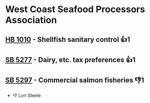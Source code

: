 # West Coast Seafood Processors Association

## [HB 1010](/bill/2023-24/hb/1010/) - Shellfish sanitary control 👍1  

## [SB 5277](/bill/2023-24/sb/5277/) - Dairy, etc. tax preferences 👍1  

## [SB 5297](/bill/2023-24/sb/5297/) - Commercial salmon fisheries  👎1 
* 👎 Lori Steele
